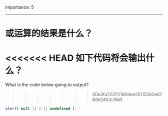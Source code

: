 importance: 5

---

# 或运算的结果是什么？

<<<<<<< HEAD
如下代码将会输出什么？
=======
What is the code below going to output?
>>>>>>> 30e3fa723721909ee25115562e676db2452cf8d1

```js
alert( null || 2 || undefined );
```

